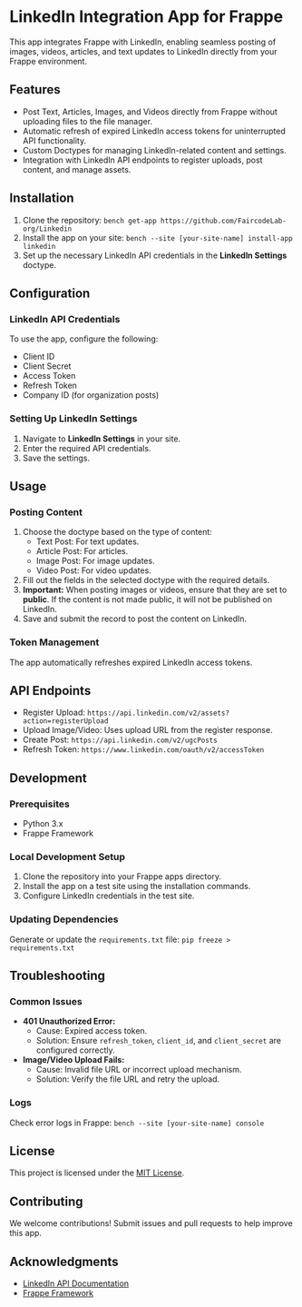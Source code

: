 # LinkedIn Integration App for Frappe

This app integrates Frappe with LinkedIn, enabling seamless posting of images, videos, articles, and text updates to LinkedIn directly from your Frappe environment.

## Features
- Post Text, Articles, Images, and Videos directly from Frappe without uploading files to the file manager.
- Automatic refresh of expired LinkedIn access tokens for uninterrupted API functionality.
- Custom Doctypes for managing LinkedIn-related content and settings.
- Integration with LinkedIn API endpoints to register uploads, post content, and manage assets.

## Installation
1. Clone the repository: `bench get-app https://github.com/FaircodeLab-org/Linkedin`
2. Install the app on your site: `bench --site [your-site-name] install-app linkedin`
3. Set up the necessary LinkedIn API credentials in the **LinkedIn Settings** doctype.

## Configuration
### LinkedIn API Credentials
To use the app, configure the following:
- Client ID
- Client Secret
- Access Token
- Refresh Token
- Company ID (for organization posts)

### Setting Up LinkedIn Settings
1. Navigate to **LinkedIn Settings** in your site.
2. Enter the required API credentials.
3. Save the settings.

## Usage
### Posting Content
1. Choose the doctype based on the type of content:
   - Text Post: For text updates.
   - Article Post: For articles.
   - Image Post: For image updates.
   - Video Post: For video updates.
2. Fill out the fields in the selected doctype with the required details.
3. **Important:** When posting images or videos, ensure that they are set to **public**. If the content is not made public, it will not be published on LinkedIn.
4. Save and submit the record to post the content on LinkedIn.

### Token Management
The app automatically refreshes expired LinkedIn access tokens.

## API Endpoints
- Register Upload: `https://api.linkedin.com/v2/assets?action=registerUpload`
- Upload Image/Video: Uses upload URL from the register response.
- Create Post: `https://api.linkedin.com/v2/ugcPosts`
- Refresh Token: `https://www.linkedin.com/oauth/v2/accessToken`

## Development
### Prerequisites
- Python 3.x
- Frappe Framework

### Local Development Setup
1. Clone the repository into your Frappe apps directory.
2. Install the app on a test site using the installation commands.
3. Configure LinkedIn credentials in the test site.

### Updating Dependencies
Generate or update the `requirements.txt` file: `pip freeze > requirements.txt`

## Troubleshooting
### Common Issues
- **401 Unauthorized Error:**  
  - Cause: Expired access token.  
  - Solution: Ensure `refresh_token`, `client_id`, and `client_secret` are configured correctly.
- **Image/Video Upload Fails:**  
  - Cause: Invalid file URL or incorrect upload mechanism.  
  - Solution: Verify the file URL and retry the upload.

### Logs
Check error logs in Frappe: `bench --site [your-site-name] console`

## License
This project is licensed under the [MIT License](LICENSE).

## Contributing
We welcome contributions! Submit issues and pull requests to help improve this app.

## Acknowledgments
- [LinkedIn API Documentation](https://learn.microsoft.com/en-us/linkedin/)
- [Frappe Framework](https://frappeframework.com/)
